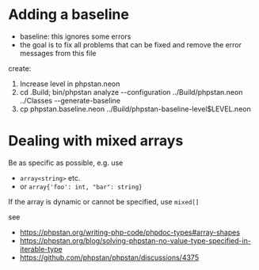 # Adding a baseline

-  baseline: this ignores some errors
-  the goal is to fix all problems that can be fixed and remove the error messages from this file

create:

1. Increase level in phpstan.neon
2. cd .Build; bin/phpstan analyze  --configuration ../Build/phpstan.neon ../Classes --generate-baseline
3. cp phpstan.baseline.neon ../Build/phpstan-baseline-level$LEVEL.neon

# Dealing with mixed arrays

Be as specific as possible, e.g. use

* `array<string>` etc. 
* or `array{'foo': int, "bar": string}`

If the array is dynamic or cannot be specified, use `mixed[]`

see

* https://phpstan.org/writing-php-code/phpdoc-types#array-shapes
* https://phpstan.org/blog/solving-phpstan-no-value-type-specified-in-iterable-type
* https://github.com/phpstan/phpstan/discussions/4375

